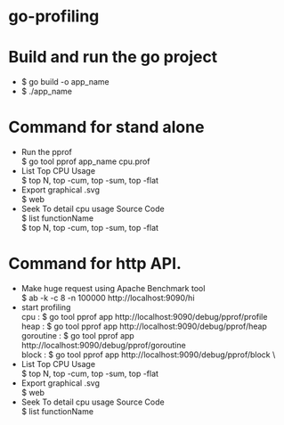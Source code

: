 # go-profiling

# Build and run the go project 
- $ go build -o app_name
- $ ./app_name

# Command for stand alone
- Run the pprof \
  $ go tool pprof app_name cpu.prof
- List Top CPU Usage\
  $ top N, top -cum, top -sum, top -flat
- Export graphical .svg\
  $ web
- Seek To detail cpu usage Source Code\
  $ list functionName\
  $ top N, top -cum, top -sum, top -flat

# Command for http API. 
- Make huge request using Apache Benchmark tool\
  $ ab -k -c 8 -n 100000 http://localhost:9090/hi
- start profiling \
  cpu             : $ go tool pprof app http://localhost:9090/debug/pprof/profile \
  heap            : $ go tool pprof app http://localhost:9090/debug/pprof/heap \
  goroutine       : $ go tool pprof app http://localhost:9090/debug/pprof/goroutine \
  block           : $ go tool pprof app http://localhost:9090/debug/pprof/block \
- List Top CPU Usage\
  $ top N, top -cum, top -sum, top -flat
- Export graphical .svg\
  $ web
- Seek To detail cpu usage Source Code\
  $ list functionName

